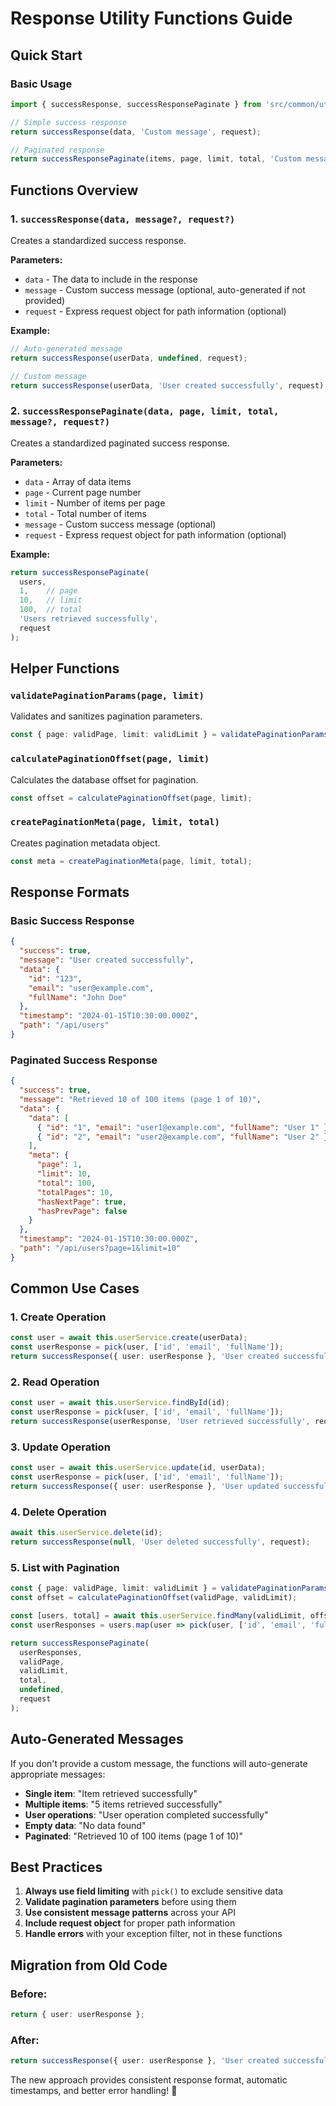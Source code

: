 # Response Utility Functions Guide

## Quick Start

### Basic Usage

```typescript
import { successResponse, successResponsePaginate } from 'src/common/utils/response.util';

// Simple success response
return successResponse(data, 'Custom message', request);

// Paginated response
return successResponsePaginate(items, page, limit, total, 'Custom message', request);
```

## Functions Overview

### 1. `successResponse(data, message?, request?)`
Creates a standardized success response.

**Parameters:**
- `data` - The data to include in the response
- `message` - Custom success message (optional, auto-generated if not provided)
- `request` - Express request object for path information (optional)

**Example:**
```typescript
// Auto-generated message
return successResponse(userData, undefined, request);

// Custom message
return successResponse(userData, 'User created successfully', request);
```

### 2. `successResponsePaginate(data, page, limit, total, message?, request?)`
Creates a standardized paginated success response.

**Parameters:**
- `data` - Array of data items
- `page` - Current page number
- `limit` - Number of items per page
- `total` - Total number of items
- `message` - Custom success message (optional)
- `request` - Express request object for path information (optional)

**Example:**
```typescript
return successResponsePaginate(
  users,
  1,    // page
  10,   // limit
  100,  // total
  'Users retrieved successfully',
  request
);
```

## Helper Functions

### `validatePaginationParams(page, limit)`
Validates and sanitizes pagination parameters.

```typescript
const { page: validPage, limit: validLimit } = validatePaginationParams(page, limit);
```

### `calculatePaginationOffset(page, limit)`
Calculates the database offset for pagination.

```typescript
const offset = calculatePaginationOffset(page, limit);
```

### `createPaginationMeta(page, limit, total)`
Creates pagination metadata object.

```typescript
const meta = createPaginationMeta(page, limit, total);
```

## Response Formats

### Basic Success Response
```json
{
  "success": true,
  "message": "User created successfully",
  "data": {
    "id": "123",
    "email": "user@example.com",
    "fullName": "John Doe"
  },
  "timestamp": "2024-01-15T10:30:00.000Z",
  "path": "/api/users"
}
```

### Paginated Success Response
```json
{
  "success": true,
  "message": "Retrieved 10 of 100 items (page 1 of 10)",
  "data": {
    "data": [
      { "id": "1", "email": "user1@example.com", "fullName": "User 1" },
      { "id": "2", "email": "user2@example.com", "fullName": "User 2" }
    ],
    "meta": {
      "page": 1,
      "limit": 10,
      "total": 100,
      "totalPages": 10,
      "hasNextPage": true,
      "hasPrevPage": false
    }
  },
  "timestamp": "2024-01-15T10:30:00.000Z",
  "path": "/api/users?page=1&limit=10"
}
```

## Common Use Cases

### 1. Create Operation
```typescript
const user = await this.userService.create(userData);
const userResponse = pick(user, ['id', 'email', 'fullName']);
return successResponse({ user: userResponse }, 'User created successfully', request);
```

### 2. Read Operation
```typescript
const user = await this.userService.findById(id);
const userResponse = pick(user, ['id', 'email', 'fullName']);
return successResponse(userResponse, 'User retrieved successfully', request);
```

### 3. Update Operation
```typescript
const user = await this.userService.update(id, userData);
const userResponse = pick(user, ['id', 'email', 'fullName']);
return successResponse({ user: userResponse }, 'User updated successfully', request);
```

### 4. Delete Operation
```typescript
await this.userService.delete(id);
return successResponse(null, 'User deleted successfully', request);
```

### 5. List with Pagination
```typescript
const { page: validPage, limit: validLimit } = validatePaginationParams(page, limit);
const offset = calculatePaginationOffset(validPage, validLimit);

const [users, total] = await this.userService.findMany(validLimit, offset);
const userResponses = users.map(user => pick(user, ['id', 'email', 'fullName']));

return successResponsePaginate(
  userResponses,
  validPage,
  validLimit,
  total,
  undefined,
  request
);
```

## Auto-Generated Messages

If you don't provide a custom message, the functions will auto-generate appropriate messages:

- **Single item**: "Item retrieved successfully"
- **Multiple items**: "5 items retrieved successfully"
- **User operations**: "User operation completed successfully"
- **Empty data**: "No data found"
- **Paginated**: "Retrieved 10 of 100 items (page 1 of 10)"

## Best Practices

1. **Always use field limiting** with `pick()` to exclude sensitive data
2. **Validate pagination parameters** before using them
3. **Use consistent message patterns** across your API
4. **Include request object** for proper path information
5. **Handle errors** with your exception filter, not in these functions

## Migration from Old Code

### Before:
```typescript
return { user: userResponse };
```

### After:
```typescript
return successResponse({ user: userResponse }, 'User created successfully', request);
```

The new approach provides consistent response format, automatic timestamps, and better error handling! 🚀
